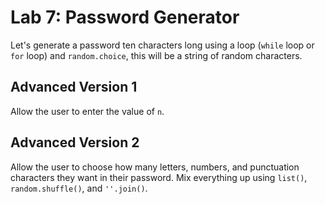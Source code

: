 
# Lab 7: Password Generator

Let's generate a password ten characters long using a loop (`while` loop or `for` loop) and `random.choice`, this will be a string of random characters.


## Advanced Version 1

Allow the user to enter the value of `n`.

## Advanced Version 2

Allow the user to choose how many letters, numbers, and punctuation characters they want in their password. Mix everything up using `list()`, `random.shuffle()`, and `''.join()`.

[//]: # (show them the 'string builder pattern', how a string is build one character at a time)





